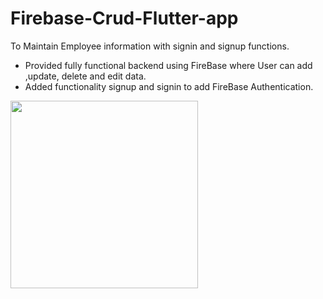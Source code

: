 # Firebase-Crud-Flutter-app
To Maintain Employee information with signin and signup functions. 
- Provided fully functional backend using FireBase where User can add ,update, delete and edit data.
- Added functionality signup and signin to add FireBase Authentication.

<!-- 
![Screenshot_2022-10-26-16-35-58-91_5286328477dee24c03b956a43e22c53d](https://user-images.githubusercontent.com/78414267/198013297-8a8d8a06-8b15-4ec5-9b69-8e9f0ead3b0e.jpg) -->

<img src="https://user-images.githubusercontent.com/78414267/198013297-8a8d8a06-8b15-4ec5-9b69-8e9f0ead3b0e.jpg" width="300">
<!-- <img src="https://github.com/favicon.ico" width="48"> -->
